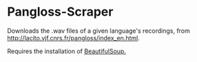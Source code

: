 # Pangloss-Scraper
Downloads the .wav files of a given language's recordings, from http://lacito.vjf.cnrs.fr/pangloss/index_en.html.

Requires the installation of [BeautifulSoup.](https://www.crummy.com/software/BeautifulSoup/bs4/doc/#installing-beautiful-soup)
